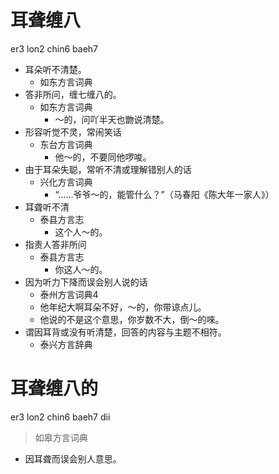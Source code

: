 # 耳聋缠八
er3 lon2 chin6 baeh7
+ 耳朵听不清楚。
  * 如东方言词典
+ 答非所问，缠七缠八的。
  * 如东方言词典
    - ～的，问吖半天也朆说清楚。
+ 形容听觉不灵，常闹笑话
  * 东台方言词典
    - 他～的，不要同他啰唆。
+ 由于耳朵失聪，常听不清或理解错别人的话
  * 兴化方言词典
    - “……爷爷～的，能管什么？”（马春阳《陈大年一家人》）
+ 耳聋听不清
  * 泰县方言志
    - 这个人～的。
+ 指责人答非所问
  * 泰县方言志
    - 你这人～的。
+ 因为听力下降而误会别人说的话
  * 泰州方言词典4
  - 他年纪大啊耳朵不好，～的，你带谅点儿。
  - 他说的不是这个意思，你岁数不大，倒～的唻。
+ 谓因耳背或没有听清楚，回答的内容与主题不相符。
  * 泰兴方言辞典


# 耳聋缠八的
er3 lon2 chin6 baeh7 dii
> 如皋方言词典
- 因耳聋而误会别人意思。
